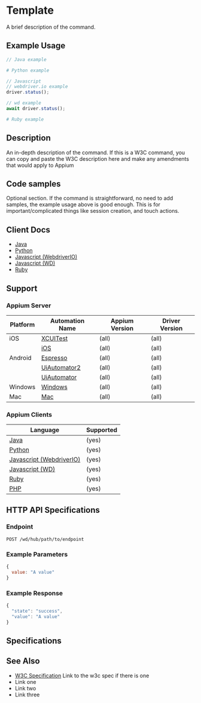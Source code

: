 # Template <Name of Command>

A brief description of the command.

## Example Usage

```java
// Java example
```
```python
# Python example
```
```javascript
// Javascript
// webdriver.io example
driver.status();

// wd example
await driver.status();
```
```ruby
# Ruby example
```

## Description

An in-depth description of the command. If this is a W3C command, you can copy and paste the W3C description here and make any amendments that would apply to Appium

## Code samples

Optional section. If the command is straightforward, no need to add samples, the example usage above is good enough. This is for important/complicated things like session creation, and touch actions.

## Client Docs

* [Java](http://seleniumhq.github.io/selenium/docs/api/java/index.html)
* [Python](http://selenium-python.readthedocs.io/api.html#selenium.webdriver.common.action_chains.ActionChains.click)
* [Javascript (WebdriverIO)](http://webdriver.io/api/protocol/status.html)
* [Javascript (WD)](https://github.com/admc/wd/blob/master/lib/commands.js#L1438)
* [Ruby](http://www.rubydoc.info/gems/selenium-webdriver/0.0.28/Selenium/WebDriver/Element#click-instance_method)

## Support

### Appium Server

|Platform|Automation Name|Appium Version|Driver Version|
|--------|---------------|--------------|--------------|
|iOS|[XCUITest](/docs/en/drivers/ios-xcuitest.md)|(all)|(all)|
||[iOS](/docs/en/drivers/ios-xcuitest.md)|(all)|(all)|
|Android|[Espresso](/docs/en/drivers/android-espresso.md)|(all)|(all)|
||[UiAutomator2](/docs/en/drivers/android-uiautomator2.md)|(all)|(all)|
||[UiAutomator](/docs/en/drivers/android-uiautomator.md)|(all)|(all)|
|Windows|[Windows](/docs/en/drivers/windows.md)|(all)|(all)|
|Mac|[Mac](/docs/en/drivers/mac.md)|(all)|(all)|

### Appium Clients 

|Language|Supported|
|--------|---------|
|[Java](https://github.com/appium/java-client/releases/latest)|(yes)|
|[Python](https://github.com/appium/python-client)|(yes)|
|[Javascript (WebdriverIO)](http://webdriver.io/index.html)|(yes)|
|[Javascript (WD)](https://github.com/admc/wd/releases)|(yes)|
|[Ruby](https://github.com/appium/ruby_lib/releases/latest)|(yes)|
|[PHP](https://github.com/appium/php-client/releases/latest)|(yes)|

## HTTP API Specifications

### Endpoint

`POST /wd/hub/path/to/endpoint`

### Example Parameters

```javascript
{
  value: "A value"
}
```

### Example Response

```javascript
{
  "state": "success",
  "value": "A value"
}
```

## Specifications


## See Also

* [W3C Specification](https://www.w3.org/TR/webdriver/#status) Link to the w3c spec if there is one
* Link one
* Link two
* Link three